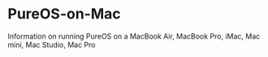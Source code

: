 # PureOS-on-Mac
Information on running PureOS on a MacBook Air, MacBook Pro, iMac, Mac mini, Mac Studio, Mac Pro
